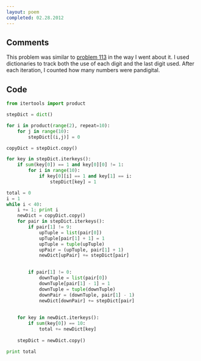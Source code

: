 ```yaml
---
layout: poem
completed: 02.28.2012
---
```


## Comments

This problem was similar to [problem 113](113) in the way I went about it. I
used dictionaries to track both the use of each digit and the last digit used.
After each iteration, I counted how many numbers were pandigital.

## Code

```python
from itertools import product

stepDict = dict()

for i in product(range(2), repeat=10):
	for j in range(10):
		stepDict[(i,j)] = 0

copyDict = stepDict.copy()

for key in stepDict.iterkeys():
	if sum(key[0]) == 1 and key[0][0] != 1:
		for i in range(10):
			if key[0][i] == 1 and key[1] == i:
				stepDict[key] = 1

total = 0
i = 1
while i < 40:
	i += 1; print i
	newDict = copyDict.copy()
	for pair in stepDict.iterkeys():
		if pair[1] != 9:
			upTuple = list(pair[0])
			upTuple[pair[1] + 1] = 1
			upTuple = tuple(upTuple)
			upPair = (upTuple, pair[1] + 1)
			newDict[upPair] += stepDict[pair]

		
		if pair[1] != 0:
			downTuple = list(pair[0])
			downTuple[pair[1] - 1] = 1
			downTuple = tuple(downTuple)
			downPair = (downTuple, pair[1] - 1)
			newDict[downPair] += stepDict[pair]
	
		
	for key in newDict.iterkeys():
		if sum(key[0]) == 10:
			total += newDict[key]
	
	stepDict = newDict.copy()
		
print total
```
